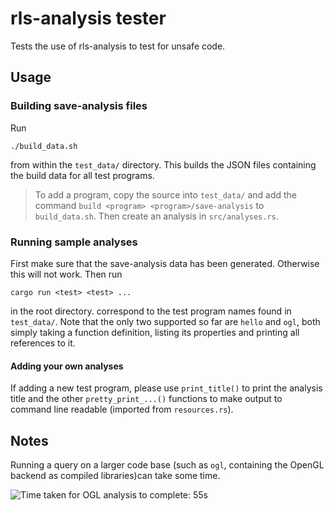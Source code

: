 # rls-analysis tester
Tests the use of rls-analysis to test for unsafe code.

## Usage
### Building save-analysis files
Run
```
./build_data.sh
```
from within the `test_data/` directory. This builds the JSON files containing the build data for all test programs.

> To add a program, copy the source into `test_data/` and add the command `build <program> <program>/save-analysis` to `build_data.sh`. Then create an analysis in `src/analyses.rs`.

### Running sample analyses
First make sure that the save-analysis data has been generated. Otherwise this will not work. Then run
```
cargo run <test> <test> ...
```
in the root directory. <test> correspond to the test program names found in `test_data/`. Note that the only two supported so far are `hello` and `ogl`, both simply taking a function definition, listing its properties and printing all references to it.

#### Adding your own analyses
If adding a new test program, please use `print_title()` to print the analysis title and the other `pretty_print_...()` functions to make output to command line readable (imported from `resources.rs`).

## Notes
Running a query on a larger code base (such as `ogl`, containing the OpenGL backend as compiled libraries)can take some time.

![Time taken for OGL analysis to complete: 55s](assets/time.ogl.png "OGL analysis timer")
